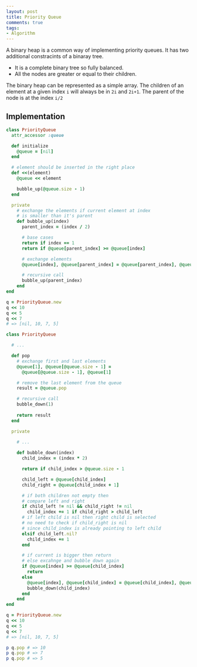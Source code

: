 ```yaml
---
layout: post
title: Priority Queue
comments: true
tags:
- Algorithm
---
```


A binary heap is a common way of implementing priority queues. It has two additional constracints of a binaray tree.
- It is a complete binary tree so fully balanced.
- All the nodes are greater or equal to their children.

The binary heap can be represented as a simple array. The children of an element at a given index ```i``` will always be in ```2i``` and ```2i+1```. The parent of the node is at the index ```i/2```

## **Implementation**

```ruby
class PriorityQueue
  attr_accessor :queue

  def initialize
    @queue = [nil]
  end

  # element should be inserted in the right place
  def <<(element)
    @queue << element

    bubble_up(@queue.size - 1)
  end

  private
    # exchange the elements if current element at index
    # is smaller than it's parent
    def bubble_up(index)
      parent_index = (index / 2)

      # base cases
      return if index == 1 
      return if @queue[parent_index] >= @queue[index] 

      # exchange elements
      @queue[index], @queue[parent_index] = @queue[parent_index], @queue[index]

      # recursive call
      bubble_up(parent_index)
    end
end

q = PriorityQueue.new
q << 10
q << 5
q << 7
# => [nil, 10, 7, 5]
```

```ruby
class PriorityQueue

  # ...

  def pop
    # exchange first and last elements
    @queue[1], @queue[@queue.size - 1] = 
      @queue[@queue.size - 1], @queue[1]

    # remove the last element from the queue
    result = @queue.pop

    # recursive call
    bubble_down(1)
    
    return result
  end

  private 
    
    # ...

    def bubble_down(index)
      child_index = (index * 2)

      return if child_index > @queue.size - 1

      child_left = @queue[child_index]
      child_right = @queue[child_index + 1]

      # if both children not empty then
      # compare left and right
      if child_left != nil && child_right != nil
        child_index += 1 if child_right > child_left
      # if left child is nil then right child is selected
      # no need to check if child_right is nil
      # since child_index is already pointing to left child
      elsif child_left.nil?
        child_index += 1
      end

      # if current is bigger then return
      # else excahnge and bubble down again
      if @queue[index] >= @queue[child_index]
        return
      else
        @queue[index], @queue[child_index] = @queue[child_index], @queue[index]
        bubble_down(child_index)
      end
    end
end

q = PriorityQueue.new
q << 10
q << 5
q << 7
# => [nil, 10, 7, 5]

p q.pop # => 10
p q.pop # => 7
p q.pop # => 5
```